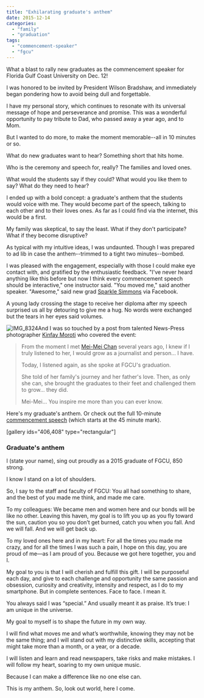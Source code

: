 ```yaml
---
title: "Exhilarating graduate's anthem"
date: 2015-12-14
categories: 
  - "family"
  - "graduation"
tags: 
  - "commencement-speaker"
  - "fgcu"
---
```


What a blast to rally new graduates as the commencement speaker for Florida Gulf Coast University on Dec. 12!

I was honored to be invited by President Wilson Bradshaw, and immediately began pondering how to avoid being dull and forgettable.

I have my personal story, which continues to resonate with its universal message of hope and perseverance and promise. This was a wonderful opportunity to pay tribute to Dad, who passed away a year ago, and to Mom.

But I wanted to do more, to make the moment memorable--all in 10 minutes or so.

What do new graduates want to hear? Something short that hits home.

Who is the ceremony and speech for, really? The families and loved ones.

What would the students say if they could? What would you like them to say? What do they need to hear?

I ended up with a bold concept: a graduate's anthem that the students would voice with me. They would become part of the speech, talking to each other and to their loves ones. As far as I could find via the internet, this would be a first.<!--more-->

My family was skeptical, to say the least. What if they don't participate? What if they become disruptive?

As typical with my intuitive ideas, I was undaunted. Though I was prepared to ad lib in case the anthem--trimmed to a tight two minutes--bombed.

I was pleased with the engagement, especially with those I could make eye contact with, and gratified by the enthusiastic feedback. "I've never heard anything like this before but now I think every commencement speech should be interactive," one instructor said. "You moved me," said another speaker. "Awesome," said new grad [Sparkle Simmons](https://www.facebook.com/floridapastrygirl?fref=ufi) via Facebook.

A young lady crossing the stage to receive her diploma after my speech surprised us all by detouring to give me a hug. No words were exchanged but the tears in her eyes said volumes.

![IMG_8324](images/img_83241.jpg)And I was so touched by a post from talented News-Press photographer [Kinfay Moroti](https://www.facebook.com/kinfay.moroti?fref=photo) who covered the event:

> From the moment I met [Mei-Mei Chan](https://www.facebook.com/meimei.chan.9275) several years ago, I knew if I truly listened to her, I would grow as a journalist and person... I have.
> 
> Today, I listened again, as she spoke at FGCU's graduation.
> 
> She told of her family's journey and her father's love. Then, as only she can, she brought the graduates to their feet and challenged them to grow... they did.
> 
> Mei-Mei... You inspire me more than you can ever know. 

Here's my graduate's anthem. Or check out the full 10-minute [commencement speech](https://www.youtube.com/watch?v=gecM7ogd0p0) (which starts at the 45 minute mark).

\[gallery ids="406,408" type="rectangular"\]

### Graduate's anthem

I (state your name), sing out proudly as a 2015 graduate of FGCU, 850 strong.

I know I stand on a lot of shoulders.

So, I say to the staff and faculty of FGCU: You all had something to share, and the best of you made me think, and made me care.

To my colleagues: We became men and women here and our bonds will be like no other. Leaving this haven, my goal is to lift you up as you fly toward the sun, caution you so you don’t get burned, catch you when you fall. And we will fall. And we will get back up.

To my loved ones here and in my heart: For all the times you made me crazy, and for all the times I was such a pain, I hope on this day, you are proud of me—as I am proud of you. Because we got here together, you and I.

My goal to you is that I will cherish and fulfill this gift. I will be purposeful each day, and give to each challenge and opportunity the same passion and obsession, curiosity and creativity, intensity and respect, as I do to my smartphone. But in complete sentences. Face to face. I mean it.

You always said I was “special.” And usually meant it as praise. It’s true: I am unique in the universe.

My goal to myself is to shape the future in my own way.

I will find what moves me and what’s worthwhile, knowing they may not be the same thing; and I will stand out with my distinctive skills, accepting that might take more than a month, or a year, or a decade.

I will listen and learn and read newspapers, take risks and make mistakes. I will follow my heart, soaring to my own unique music.

Because I can make a difference like no one else can.

This is my anthem. So, look out world, here I come.
